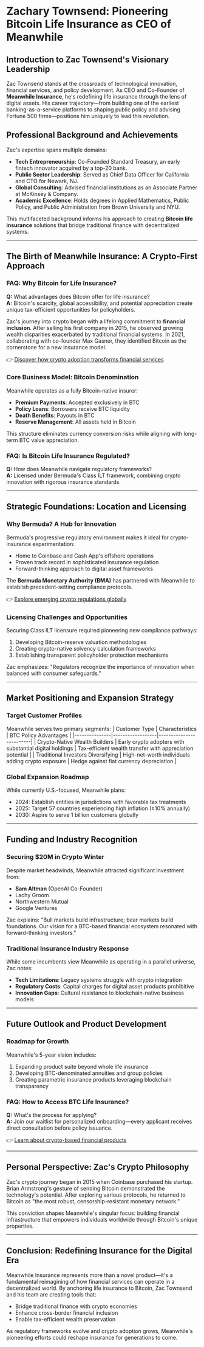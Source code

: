 # Zachary Townsend: Pioneering Bitcoin Life Insurance as CEO of Meanwhile

## Introduction to Zac Townsend's Visionary Leadership

Zac Townsend stands at the crossroads of technological innovation, financial services, and policy development. As CEO and Co-Founder of **Meanwhile Insurance**, he's redefining life insurance through the lens of digital assets. His career trajectory—from building one of the earliest banking-as-a-service platforms to shaping public policy and advising Fortune 500 firms—positions him uniquely to lead this revolution.

## Professional Background and Achievements

Zac's expertise spans multiple domains:
- **Tech Entrepreneurship**: Co-Founded Standard Treasury, an early fintech innovator acquired by a top-20 bank.
- **Public Sector Leadership**: Served as Chief Data Officer for California and CTO for Newark, NJ.
- **Global Consulting**: Advised financial institutions as an Associate Partner at McKinsey & Company.
- **Academic Excellence**: Holds degrees in Applied Mathematics, Public Policy, and Public Administration from Brown University and NYU.

This multifaceted background informs his approach to creating **Bitcoin life insurance** solutions that bridge traditional finance with decentralized systems.

---

## The Birth of Meanwhile Insurance: A Crypto-First Approach

### FAQ: Why Bitcoin for Life Insurance?
**Q:** What advantages does Bitcoin offer for life insurance?  
**A:** Bitcoin's scarcity, global accessibility, and potential appreciation create unique tax-efficient opportunities for policyholders.

Zac's journey into crypto began with a lifelong commitment to **financial inclusion**. After selling his first company in 2015, he observed growing wealth disparities exacerbated by traditional financial systems. In 2021, collaborating with co-founder Max Gasner, they identified Bitcoin as the cornerstone for a new insurance model.

👉 [Discover how crypto adoption transforms financial services](https://bit.ly/okx-bonus)

### Core Business Model: Bitcoin Denomination

Meanwhile operates as a fully Bitcoin-native insurer:
- **Premium Payments**: Accepted exclusively in BTC
- **Policy Loans**: Borrowers receive BTC liquidity
- **Death Benefits**: Payouts in BTC
- **Reserve Management**: All assets held in Bitcoin

This structure eliminates currency conversion risks while aligning with long-term BTC value appreciation.

### FAQ: Is Bitcoin Life Insurance Regulated?
**Q:** How does Meanwhile navigate regulatory frameworks?  
**A:** Licensed under Bermuda's Class ILT framework, combining crypto innovation with rigorous insurance standards.

---

## Strategic Foundations: Location and Licensing

### Why Bermuda? A Hub for Innovation

Bermuda's progressive regulatory environment makes it ideal for crypto-insurance experimentation:
- Home to Coinbase and Cash App's offshore operations
- Proven track record in sophisticated insurance regulation
- Forward-thinking approach to digital asset frameworks

The **Bermuda Monetary Authority (BMA)** has partnered with Meanwhile to establish precedent-setting compliance protocols.

👉 [Explore emerging crypto regulations globally](https://bit.ly/okx-bonus)

### Licensing Challenges and Opportunities

Securing Class ILT licensure required pioneering new compliance pathways:
1. Developing Bitcoin-reserve valuation methodologies
2. Creating crypto-native solvency calculation frameworks
3. Establishing transparent policyholder protection mechanisms

Zac emphasizes: "Regulators recognize the importance of innovation when balanced with consumer safeguards."

---

## Market Positioning and Expansion Strategy

### Target Customer Profiles

Meanwhile serves two primary segments:
| Customer Type | Characteristics | BTC Policy Advantages |
|---------------|------------------|-------------------------|
| Crypto-Native Wealth Builders | Early crypto adopters with substantial digital holdings | Tax-efficient wealth transfer with appreciation potential |
| Traditional Investors Diversifying | High-net-worth individuals adding crypto exposure | Hedge against fiat currency depreciation |

### Global Expansion Roadmap

While currently U.S.-focused, Meanwhile plans:
- 2024: Establish entities in jurisdictions with favorable tax treatments
- 2025: Target 57 countries experiencing high inflation (≥10% annually)
- 2030: Aspire to serve 1 billion customers globally

---

## Funding and Industry Recognition

### Securing $20M in Crypto Winter

Despite market headwinds, Meanwhile attracted significant investment from:
- **Sam Altman** (OpenAI Co-Founder)
- Lachy Groom
- Northwestern Mutual
- Google Ventures

Zac explains: "Bull markets build infrastructure; bear markets build foundations. Our vision for a BTC-based financial ecosystem resonated with forward-thinking investors."

### Traditional Insurance Industry Response

While some incumbents view Meanwhile as operating in a parallel universe, Zac notes:
- **Tech Limitations**: Legacy systems struggle with crypto integration
- **Regulatory Costs**: Capital charges for digital asset products prohibitive
- **Innovation Gaps**: Cultural resistance to blockchain-native business models

---

## Future Outlook and Product Development

### Roadmap for Growth

Meanwhile's 5-year vision includes:
1. Expanding product suite beyond whole life insurance
2. Developing BTC-denominated annuities and group policies
3. Creating parametric insurance products leveraging blockchain transparency

### FAQ: How to Access BTC Life Insurance?
**Q:** What's the process for applying?  
**A:** Join our waitlist for personalized onboarding—every applicant receives direct consultation before policy issuance.

👉 [Learn about crypto-based financial products](https://bit.ly/okx-bonus)

---

## Personal Perspective: Zac's Crypto Philosophy

Zac's crypto journey began in 2015 when Coinbase purchased his startup. Brian Armstrong's gesture of sending Bitcoin demonstrated the technology's potential. After exploring various protocols, he returned to Bitcoin as "the most robust, censorship-resistant monetary network."

This conviction shapes Meanwhile's singular focus: building financial infrastructure that empowers individuals worldwide through Bitcoin's unique properties.

---

## Conclusion: Redefining Insurance for the Digital Era

Meanwhile Insurance represents more than a novel product—it's a fundamental reimagining of how financial services can operate in a decentralized world. By anchoring life insurance to Bitcoin, Zac Townsend and his team are creating tools that:
- Bridge traditional finance with crypto economies
- Enhance cross-border financial inclusion
- Enable tax-efficient wealth preservation

As regulatory frameworks evolve and crypto adoption grows, Meanwhile's pioneering efforts could reshape insurance for generations to come.